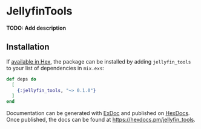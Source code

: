 # JellyfinTools

**TODO: Add description**

## Installation

If [available in Hex](https://hex.pm/docs/publish), the package can be installed
by adding `jellyfin_tools` to your list of dependencies in `mix.exs`:

```elixir
def deps do
  [
    {:jellyfin_tools, "~> 0.1.0"}
  ]
end
```

Documentation can be generated with [ExDoc](https://github.com/elixir-lang/ex_doc)
and published on [HexDocs](https://hexdocs.pm). Once published, the docs can
be found at <https://hexdocs.pm/jellyfin_tools>.

